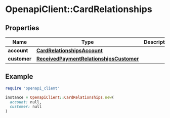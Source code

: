 # OpenapiClient::CardRelationships

## Properties

| Name | Type | Description | Notes |
| ---- | ---- | ----------- | ----- |
| **account** | [**CardRelationshipsAccount**](CardRelationshipsAccount.md) |  |  |
| **customer** | [**ReceivedPaymentRelationshipsCustomer**](ReceivedPaymentRelationshipsCustomer.md) |  | [optional] |

## Example

```ruby
require 'openapi_client'

instance = OpenapiClient::CardRelationships.new(
  account: null,
  customer: null
)
```

